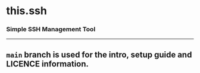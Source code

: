 # this.ssh
### Simple SSH Management  Tool
---
`main` branch is used for the intro, setup guide and LICENCE information.
---


